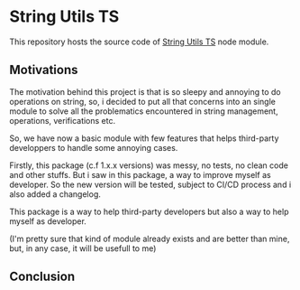 # String Utils TS

This repository hosts the source code of [String Utils TS](https://www.npmjs.com/package/string-utils-ts) node module.

## Motivations

The motivation behind this project is that is so sleepy and annoying to do operations on string, so, i decided to put all that concerns into an single module to solve all the problematics encountered in string management, operations, verifications etc.

So, we have now a basic module with few features that helps third-party developpers to handle some annoying cases.

Firstly, this package (c.f 1.x.x versions) was messy, no tests, no clean code and other stuffs. But i saw in this package, a way to improve myself as developer. So the new version will be tested, subject to CI/CD process and i also added a changelog.

This package is a way to help third-party developers but also a way to help myself as developer.

(I'm pretty sure that kind of module already exists and are better than mine, but, in any case, it will be usefull to me)

## Conclusion
